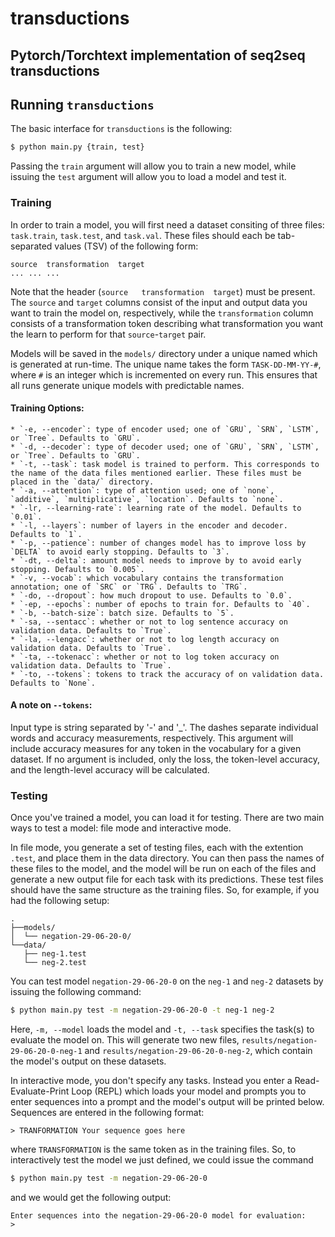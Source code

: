 # transductions
## Pytorch/Torchtext implementation of seq2seq transductions


## Running `transductions`

The basic interface for `transductions` is the following:
```bash
$ python main.py {train, test}
```

Passing the `train` argument will allow you to train a new model, while 
issuing the `test` argument will allow you to load a model and test it.

### Training

In order to train a model, you will first need a dataset consiting of three
files: `task.train`, `task.test`, and `task.val`. These files should each be
tab-separated values (TSV) of the following form:

```
source	transformation	target
...	...	...
```
Note that the header (`source	transformation	target`) must be present. The
`source` and `target` columns consist of the input and output data you want to
train the model on, respectively, while the `transformation` column consists of
a transformation token describing what transformation you want the learn to 
perform for that `source`-`target` pair.

Models will be saved in the `models/` directory under a unique named which is
generated at run-time. The unique name takes the form `TASK-DD-MM-YY-#`, where
`#` is an integer which is incremented on every run. This ensures that all runs
generate unique models with predictable names.

#### Training Options:

	* `-e, --encoder`: type of encoder used; one of `GRU`, `SRN`, `LSTM`, or `Tree`. Defaults to `GRU`.
	* `-d, --decoder`: type of decoder used; one of `GRU`, `SRN`, `LSTM`, or `Tree`. Defaults to `GRU`.
	* `-t, --task`: task model is trained to perform. This corresponds to the name of the data files mentioned earlier. These files must be placed in the `data/` directory.
	* `-a, --attention`: type of attention used; one of `none`, `additive`, `multiplicative`, `location`. Defaults to `none`.
	* `-lr, --learning-rate`: learning rate of the model. Defaults to `0.01`.
	* `-l, --layers`: number of layers in the encoder and decoder. Defaults to `1`.
	* `-p, --patience`: number of changes model has to improve loss by `DELTA` to avoid early stopping. Defaults to `3`.
	* `-dt, --delta`: amount model needs to improve by to avoid early stopping. Defaults to `0.005`.
	* `-v, --vocab`: which vocabulary contains the transformation annotation; one of `SRC` or `TRG`. Defaults to `TRG`.
	* `-do, --dropout`: how much dropout to use. Defaults to `0.0`.
	* `-ep, --epochs`: number of epochs to train for. Defaults to `40`.
	* `-b, --batch-size`: batch size. Defaults to `5`.
	* `-sa, --sentacc`: whether or not to log sentence accuracy on validation data. Defaults to `True`.
	* `-la, --lengacc`: whether or not to log length accuracy on validation data. Defaults to `True`.
	* `-ta, --tokenacc`: whether or not to log token accuracy on validation data. Defaults to `True`.
	* `-to, --tokens`: tokens to track the accuracy of on validation data. Defaults to `None`.

#### A note on `--tokens`:

Input type is string separated by '-' and '_'. The dashes separate individual 
words and accuracy measurements, respectively. This argument will include 
accuracy measures for any token in the vocabulary for a given dataset. If no 
argument is included, only the loss, the token-level accuracy, and the 
length-level accuracy will be calculated.

### Testing

Once you've trained a model, you can load it for testing. There are two main
ways to test a model: file mode and interactive mode.

In file mode, you generate a set of testing files, each with the extention `.test`, and place them in the data directory. You can then pass the names of these files to the model, and the model will be run on each of the files and generate a new output file for each task with its predictions. These test
files should have the same structure as the training files.
So, for example, if you had the following setup:

```
.
├──models/
│  └── negation-29-06-20-0/
└──data/
   ├── neg-1.test
   └── neg-2.test

```

You can test model `negation-29-06-20-0` on the `neg-1` and `neg-2` datasets by issuing the following command:

```bash
$ python main.py test -m negation-29-06-20-0 -t neg-1 neg-2
```

Here, `-m, --model` loads the model and `-t, --task` specifies the task(s)
to evaluate the model on. This will generate two new files,
`results/negation-29-06-20-0-neg-1` and `results/negation-29-06-20-0-neg-2`,
which contain the model's output on these datasets.

In interactive mode, you don't specify any tasks. Instead you enter a 
Read-Evaluate-Print Loop (REPL) which loads your model and prompts you to enter
sequences into a prompt and the model's output will be printed below. Sequences
are entered in the following format:
```
> TRANFORMATION Your sequence goes here
```
where `TRANSFORMATION` is the same token as in the training files. So, to 
interactively test the model we just defined, we could issue the command
``` bash
$ python main.py test -m negation-29-06-20-0
```

and we would get the following output:
```
Enter sequences into the negation-29-06-20-0 model for evaluation:
>
```
